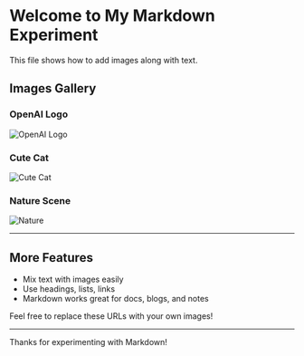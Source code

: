 # Welcome to My Markdown Experiment

This file shows how to add images along with text.

## Images Gallery

### OpenAI Logo
![OpenAI Logo](https://openai.com/favicon.ico)

### Cute Cat
![Cute Cat](https://cdn2.thecatapi.com/images/MTY3ODIyMQ.jpg)

### Nature Scene
![Nature](https://images.unsplash.com/photo-1506744038136-46273834b3fb?auto=format&fit=crop&w=800&q=60)

---

## More Features

- Mix text with images easily
- Use headings, lists, links
- Markdown works great for docs, blogs, and notes

Feel free to replace these URLs with your own images!

---
Thanks for experimenting with Markdown!
